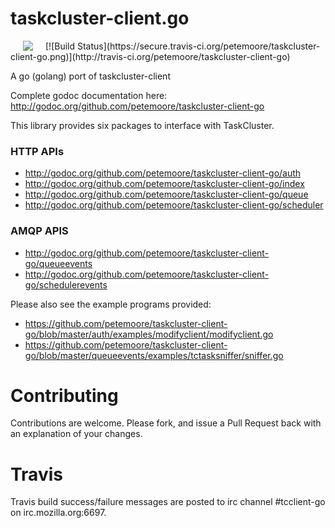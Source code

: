 # taskcluster-client.go
<img hspace="20" align="left" src="https://tools.taskcluster.net/lib/assets/taskcluster-120.png" />
[![Build Status](https://secure.travis-ci.org/petemoore/taskcluster-client-go.png)](http://travis-ci.org/petemoore/taskcluster-client-go)

A go (golang) port of taskcluster-client

Complete godoc documentation here: http://godoc.org/github.com/petemoore/taskcluster-client-go

This library provides six packages to interface with TaskCluster.

### HTTP APIs
* http://godoc.org/github.com/petemoore/taskcluster-client-go/auth
* http://godoc.org/github.com/petemoore/taskcluster-client-go/index
* http://godoc.org/github.com/petemoore/taskcluster-client-go/queue
* http://godoc.org/github.com/petemoore/taskcluster-client-go/scheduler

### AMQP APIS
* http://godoc.org/github.com/petemoore/taskcluster-client-go/queueevents
* http://godoc.org/github.com/petemoore/taskcluster-client-go/schedulerevents

Please also see the example programs provided:
* https://github.com/petemoore/taskcluster-client-go/blob/master/auth/examples/modifyclient/modifyclient.go
* https://github.com/petemoore/taskcluster-client-go/blob/master/queueevents/examples/tctasksniffer/sniffer.go

# Contributing
Contributions are welcome. Please fork, and issue a Pull Request back with an explanation of your changes.

# Travis
Travis build success/failure messages are posted to irc channel #tcclient-go on irc.mozilla.org:6697.
